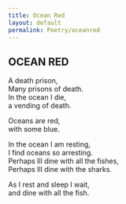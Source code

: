 ```yaml
---
title: Ocean Red
layout: default
permalink: Poetry/oceanred
---
```

## OCEAN RED
A death prison,<br />
Many prisons of death.<br />
   In the ocean I die,<br />
a vending of death.<br />

Oceans are red,<br />
   with some blue.<br />

In the ocean I am resting,<br />
I find oceans so arresting.<br />
Perhaps Ill dine with all the fishes,<br />
Perhaps Ill dine with the sharks.<br />

As I rest and sleep I wait,<br />
   and dine with all the fish.
